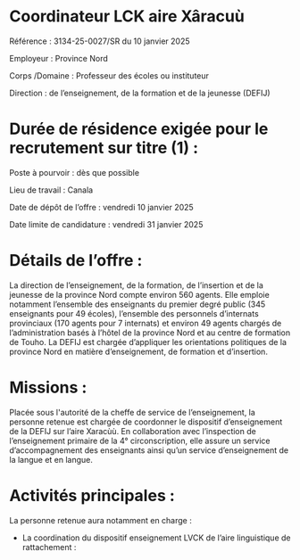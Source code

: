 # Coordinateur LCK aire Xâracuù

Référence : 3134-25-0027/SR du 10 janvier 2025

Employeur : Province Nord

Corps /Domaine : Professeur des écoles ou instituteur

Direction : de l’enseignement, de la formation et de la jeunesse (DEFIJ)

# Durée de résidence exigée pour le recrutement sur titre (1) :

Poste à pourvoir : dès que possible

Lieu de travail : Canala

Date de dépôt de l’offre : vendredi 10 janvier 2025

Date limite de candidature : vendredi 31 janvier 2025

# Détails de l’offre :

La direction de l’enseignement, de la formation, de l’insertion et de la jeunesse de la province Nord compte environ 560 agents. Elle emploie notamment l’ensemble des enseignants du premier degré public (345 enseignants pour 49 écoles), l’ensemble des personnels d’internats provinciaux (170 agents pour 7 internats) et environ 49 agents chargés de l’administration basés à l’hôtel de la province Nord et au centre de formation de Touho. La DEFIJ est chargée d’appliquer les orientations politiques de la province Nord en matière d’enseignement, de formation et d’insertion.

# Missions :

Placée sous l'autorité de la cheffe de service de l’enseignement, la personne retenue est chargée de coordonner le dispositif d’enseignement de la DEFIJ sur l’aire Xaracùù. En collaboration avec l’inspection de l’enseignement primaire de la 4° circonscription, elle assure un service d’accompagnement des enseignants ainsi qu’un service d’enseignement de la langue et en langue.

# Activités principales :

La personne retenue aura notamment en charge :

- La coordination du dispositif enseignement LVCK de l’aire linguistique de rattachement :